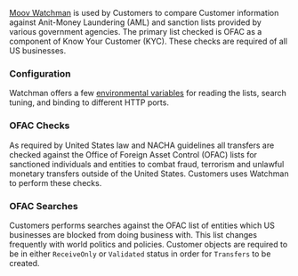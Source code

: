 [Moov Watchman](https://github.com/moov-io/watchman) is used by Customers to compare Customer information against Anit-Money Laundering (AML) and sanction lists provided by various government agencies. The primary list checked is OFAC as a component of Know Your Customer (KYC). These checks are required of all US businesses.

### Configuration

Watchman offers a few [environmental variables](https://github.com/moov-io/watchman#configuration) for reading the lists, search tuning, and binding to different HTTP ports.

### OFAC Checks

As required by United States law and NACHA guidelines all transfers are checked against the Office of Foreign Asset Control (OFAC) lists for sanctioned individuals and entities to combat fraud, terrorism and unlawful monetary transfers outside of the United States. Customers uses Watchman to perform these checks.

### OFAC Searches

Customers performs searches against the OFAC list of entities which US businesses are blocked from doing business with. This list changes frequently with world politics and policies. Customer objects are required to be in either `ReceiveOnly` or `Validated` status in order for `Transfers` to be created.
